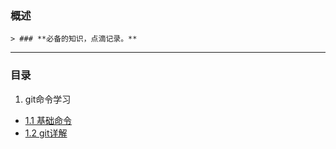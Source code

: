 ### 概述
	> ### **必备的知识，点滴记录。**
---
### 目录

1. git命令学习

* [1.1 基础命令](./01_git学习/01_基础命令.md)
* [1.2 git详解](./01_git学习/02_git详解.md)
